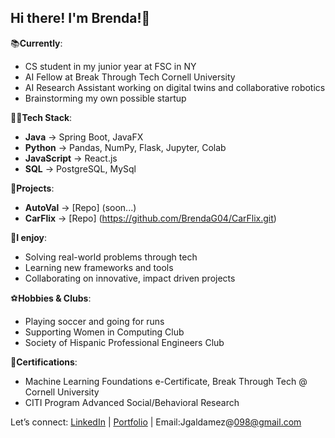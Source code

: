 ## Hi there! I'm Brenda!👋

📚**Currently**:
  - CS student in my junior year at FSC in NY
  - AI Fellow at Break Through Tech Cornell University
  - AI Research Assistant working on digital twins and collaborative robotics
  - Brainstorming my own possible startup

👩‍💻**Tech Stack**:
  - **Java** -> Spring Boot, JavaFX
  - **Python** -> Pandas, NumPy, Flask, Jupyter, Colab
  - **JavaScript** -> React.js
  - **SQL** -> PostgreSQL, MySql

📁**Projects**:
  - **AutoVal** -> [Repo] (soon...)
  - **CarFlix** -> [Repo] (https://github.com/BrendaG04/CarFlix.git)
  
🩶**I enjoy**:
  - Solving real-world problems through tech
  - Learning new frameworks and tools
  - Collaborating on innovative, impact driven projects

⚽️**Hobbies & Clubs**:
  - Playing soccer and going for runs
  - Supporting Women in Computing Club
  - Society of Hispanic Professional Engineers Club

🏅**Certifications**:
  - Machine Learning Foundations e-Certificate, Break Through Tech @ Cornell University
  - CITI Program Advanced Social/Behavioral Research  

Let’s connect: [LinkedIn](http://www.linkedin.com/in/brenda-galdamez-066500288) | [Portfolio](https://brenwareportfolio.netlify.app) | Email:Jgaldamez@098@gmail.com
